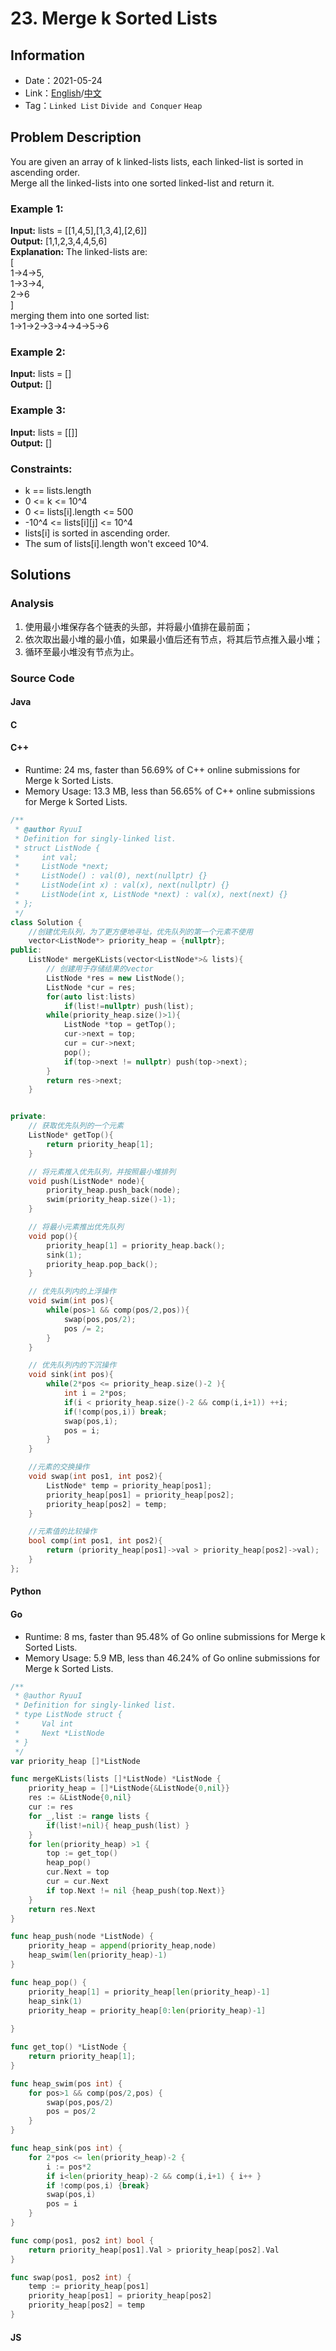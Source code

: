 # 23. Merge k Sorted Lists
## Information
* Date：2021-05-24
* Link：[English](https://leetcode.com/problems/merge-k-sorted-lists/)/[中文](https://leetcode-cn.com/problems/merge-k-sorted-lists/)
* Tag：`Linked List` `Divide and Conquer` `Heap`

## Problem Description
You are given an array of k linked-lists lists, each linked-list is sorted in ascending order.   
Merge all the linked-lists into one sorted linked-list and return it.
### Example 1: 
**Input:**
lists = [[1,4,5],[1,3,4],[2,6]]   
**Output:**
[1,1,2,3,4,4,5,6]   
**Explanation:**
The linked-lists are:   
[   
  1->4->5,   
  1->3->4,   
  2->6   
]   
merging them into one sorted list:   
1->1->2->3->4->4->5->6
### Example 2: 
**Input:**
lists = []  
**Output:**
[]
### Example 3: 
**Input:**
lists = [[]]  
**Output:**
[]
### Constraints:
* k == lists.length
* 0 <= k <= 10^4
* 0 <= lists[i].length <= 500
* -10^4 <= lists[i][j] <= 10^4
* lists[i] is sorted in ascending order.
* The sum of lists[i].length won't exceed 10^4.
## Solutions
### Analysis
1. 使用最小堆保存各个链表的头部，并将最小值排在最前面；   
2. 依次取出最小堆的最小值，如果最小值后还有节点，将其后节点推入最小堆；   
3. 循环至最小堆没有节点为止。
### Source Code
#### Java
#### C
#### C++
* Runtime: 24 ms, faster than 56.69% of C++ online submissions for Merge k Sorted Lists.
* Memory Usage: 13.3 MB, less than 56.65% of C++ online submissions for Merge k Sorted Lists.
```cpp
/**
 * @author RyuuI
 * Definition for singly-linked list.
 * struct ListNode {
 *     int val;
 *     ListNode *next;
 *     ListNode() : val(0), next(nullptr) {}
 *     ListNode(int x) : val(x), next(nullptr) {}
 *     ListNode(int x, ListNode *next) : val(x), next(next) {}
 * };
 */
class Solution {
    //创建优先队列，为了更方便地寻址，优先队列的第一个元素不使用
    vector<ListNode*> priority_heap = {nullptr};
public:
    ListNode* mergeKLists(vector<ListNode*>& lists){
        // 创建用于存储结果的vector
        ListNode *res = new ListNode();
        ListNode *cur = res;
        for(auto list:lists)
            if(list!=nullptr) push(list);
        while(priority_heap.size()>1){
            ListNode *top = getTop();
            cur->next = top;
            cur = cur->next;
            pop();
            if(top->next != nullptr) push(top->next);
        }
        return res->next;
    }


private:
    // 获取优先队列的一个元素
    ListNode* getTop(){
        return priority_heap[1];
    }

    // 将元素推入优先队列，并按照最小堆排列
    void push(ListNode* node){
        priority_heap.push_back(node);
        swim(priority_heap.size()-1);
    }

    // 将最小元素推出优先队列
    void pop(){
        priority_heap[1] = priority_heap.back();
        sink(1);
        priority_heap.pop_back();
    }

    // 优先队列内的上浮操作
    void swim(int pos){
        while(pos>1 && comp(pos/2,pos)){
            swap(pos,pos/2);
            pos /= 2;
        }
    }

    // 优先队列内的下沉操作
    void sink(int pos){
        while(2*pos <= priority_heap.size()-2 ){
            int i = 2*pos;
            if(i < priority_heap.size()-2 && comp(i,i+1)) ++i;
            if(!comp(pos,i)) break;
            swap(pos,i);
            pos = i;
        }
    }

    //元素的交换操作
    void swap(int pos1, int pos2){
        ListNode* temp = priority_heap[pos1];
        priority_heap[pos1] = priority_heap[pos2];
        priority_heap[pos2] = temp;
    }

    //元素值的比较操作
    bool comp(int pos1, int pos2){
        return (priority_heap[pos1]->val > priority_heap[pos2]->val);
    }
};
```
#### Python
#### Go
* Runtime: 8 ms, faster than 95.48% of Go online submissions for Merge k Sorted Lists.
* Memory Usage: 5.9 MB, less than 46.24% of Go online submissions for Merge k Sorted Lists.
```go
/**
 * @author RyuuI
 * Definition for singly-linked list.
 * type ListNode struct {
 *     Val int
 *     Next *ListNode
 * }
 */
var priority_heap []*ListNode

func mergeKLists(lists []*ListNode) *ListNode {
    priority_heap = []*ListNode{&ListNode{0,nil}}
    res := &ListNode{0,nil}
    cur := res
    for _,list := range lists {
        if(list!=nil){ heap_push(list) }
    }
    for len(priority_heap) >1 {
        top := get_top()
        heap_pop()
        cur.Next = top
        cur = cur.Next
        if top.Next != nil {heap_push(top.Next)}
    }
    return res.Next
}

func heap_push(node *ListNode) {
    priority_heap = append(priority_heap,node)
    heap_swim(len(priority_heap)-1)
}

func heap_pop() {
    priority_heap[1] = priority_heap[len(priority_heap)-1]
    heap_sink(1)
    priority_heap = priority_heap[0:len(priority_heap)-1]
    
}

func get_top() *ListNode {
    return priority_heap[1];
}

func heap_swim(pos int) {
    for pos>1 && comp(pos/2,pos) {
        swap(pos,pos/2)
        pos = pos/2
    }
}

func heap_sink(pos int) {
    for 2*pos <= len(priority_heap)-2 {
        i := pos*2
        if i<len(priority_heap)-2 && comp(i,i+1) { i++ }
        if !comp(pos,i) {break} 
        swap(pos,i)
        pos = i
    }
}

func comp(pos1, pos2 int) bool {
    return priority_heap[pos1].Val > priority_heap[pos2].Val
}

func swap(pos1, pos2 int) {
    temp := priority_heap[pos1]
    priority_heap[pos1] = priority_heap[pos2]
    priority_heap[pos2] = temp
}
```
#### JS

